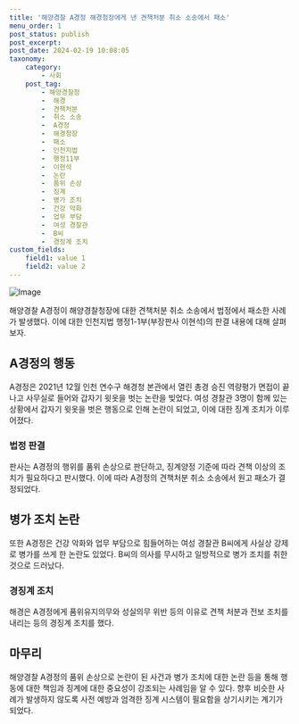 ```yaml
---
title: '해양경찰 A경정 해경청장에게 낸 견책처분 취소 소송에서 패소'
menu_order: 1
post_status: publish
post_excerpt: 
post_date: 2024-02-19 10:08:05
taxonomy:
    category:
        - 사회
    post_tag:
        - 해양경찰청
        -  해경
        -  견책처분
        -  취소 소송
        -  A경정
        -  해경청장
        -  패소
        -  인천지법
        -  행정11부
        -  이현석
        -  논란
        -  품위 손상
        -  징계
        -  병가 조치
        -  건강 악화
        -  업무 부담
        -  여성 경찰관
        -  B씨
        -  경징계 조치
custom_fields:
    field1: value 1
    field2: value 2
---
```


![Image](https://imgnews.pstatic.net/image/666/2024/02/12/0000033393_001_20240212134001958.jpg?type=w647)

해양경찰 A경정이 해양경찰청장에 대한 견책처분 취소 소송에서 법정에서 패소한 사례가 발생했다. 이에 대한 인천지법 행정1-1부(부장판사 이현석)의 판결 내용에 대해 살펴보자.
## A경정의 행동
A경정은 2021년 12월 인천 연수구 해경청 본관에서 열린 총경 승진 역량평가 면접이 끝나고 사무실로 들어와 갑자기 윗옷을 벗는 논란을 빚었다. 여성 경찰관 3명이 함께 있는 상황에서 갑자기 윗옷을 벗은 행동으로 인해 논란이 되었고, 이에 대한 징계 조치가 이루어졌다.
### 법정 판결
판사는 A경정의 행위를 품위 손상으로 판단하고, 징계양정 기준에 따라 견책 이상의 조치가 필요하다고 판시했다. 이에 따라 A경정의 견책처분 취소 소송에서 원고 패소가 결정되었다.
## 병가 조치 논란
또한 A경정은 건강 악화와 업무 부담으로 힘들어하는 여성 경찰관 B씨에게 사실상 강제로 병가를 쓰게 한 논란도 있었다. B씨의 의사를 무시하고 일방적으로 병가 조치를 취한 것으로 드러났다.
### 경징계 조치
해경은 A경정에게 품위유지의무와 성실의무 위반 등의 이유로 견책 처분과 전보 조치를 내리는 등의 경징계 조치를 했다.
## 마무리
해양경찰 A경정의 품위 손상으로 논란이 된 사건과 병가 조치에 대한 논란 등을 통해 행동에 대한 책임과 징계에 대한 중요성이 강조되는 사례임을 알 수 있다. 향후 비슷한 사례가 발생하지 않도록 사전 예방과 엄격한 징계 시스템이 필요함을 상기시키는 계기가 되었다.
